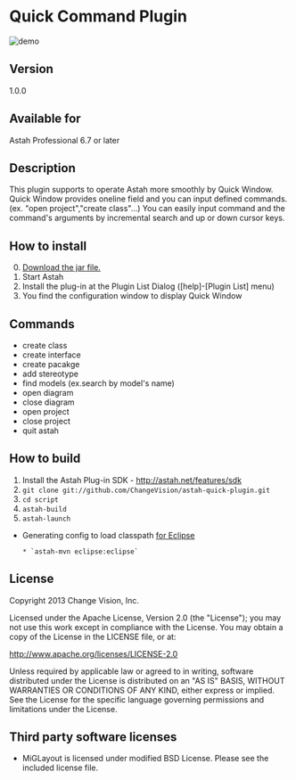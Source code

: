 Quick Command Plugin
===============================

![demo](https://raw.github.com/kompiro/astah-quick-plugin/master/docs/images/demo.gif)

Version
----------------
1.0.0

Available for
----------------
Astah Professional 6.7 or later

Description
----------------
This plugin supports to operate Astah more smoothly by Quick Window.
Quick Window provides oneline field and you can input defined commands.(ex. "open project","create class"...)
You can easily input command and the command's arguments by incremental search and up or down cursor keys.

How to install
----------------
0. [Download the jar file.](http://afternoon-spire-2467.herokuapp.com/plugins/file/quick-1.0.0.jar)
1. Start Astah
2. Install the plug-in at the Plugin List Dialog ([help]-[Plugin List] menu)
3. You find the configuration window to display Quick Window

Commands
-----------------

 * create class
 * create interface
 * create pacakge
 * add stereotype
 * find models (ex.search by model's name)
 * open diagram
 * close diagram
 * open project
 * close project
 * quit astah

How to build
------------
1. Install the Astah Plug-in SDK - <http://astah.net/features/sdk>
2. `git clone git://github.com/ChangeVision/astah-quick-plugin.git`
3. `cd script`
4. `astah-build`
5. `astah-launch`

 * Generating config to load classpath [for Eclipse](http://astah.net/tutorials/plug-ins/plugin_tutorial_en/html/helloworld.html#eclipse)

       * `astah-mvn eclipse:eclipse`

License
---------------
Copyright 2013 Change Vision, Inc.

Licensed under the Apache License, Version 2.0 (the "License");
you may not use this work except in compliance with the License.
You may obtain a copy of the License in the LICENSE file, or at:

   <http://www.apache.org/licenses/LICENSE-2.0>

Unless required by applicable law or agreed to in writing, software
distributed under the License is distributed on an "AS IS" BASIS,
WITHOUT WARRANTIES OR CONDITIONS OF ANY KIND, either express or implied.
See the License for the specific language governing permissions and
limitations under the License.

Third party software licenses
------------------------------
 * MiGLayout is licensed under modified BSD License.  Please see the included license file.
